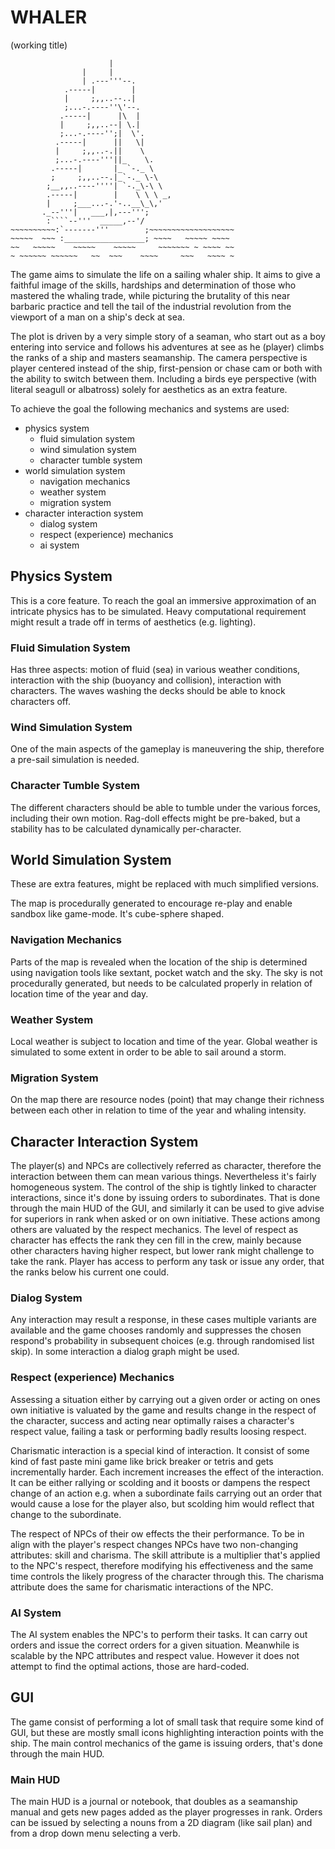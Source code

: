 WHALER
======
(working title)

                          |                               
                    |     |                               
                    | .---'''--.                          
                .-----|        |                          
                |     ;,,..--..|                          
                ;...-.----''\'--.                         
               .-----|      |\  |                         
               |     ;,,..--| \.|                         
               ;...-.----'';|  \'.                        
              .-----|      ||   \|                        
              |     ;,,..-.||    \                        
              ;...-.----'''||_    \.                      
             .-----|       |_ `-._ \                      
             ;     ;,,..--.|_`-._ \-\                     
            ;__,,..----''''| `-._\-\ \                    
            .-----|        |    \ \ \ _,                  
            |     ;___...-.'-..__\_\,'                    
           ._--'''|   ___,|,---''';                       
            :````--'''  _____,--'/                        
    ~~~~~~~~~~:`-------'''        ;~~~~~~~~~~~~~~~~~~~    
    ~~~~~  ~~~ :__________________; ~~~~   ~~~~~ ~~~~    
    ~~   ~~~~~    ~~~~~    ~~~~~     ~~~~~~~ ~ ~~~~ ~~    
    ~ ~~~~~~ ~~~~~~   ~~  ~~~    ~~~~     ~~~   ~~~~ ~    

The game aims to simulate the life on a sailing whaler
ship. It aims to give a faithful image of the skills, 
hardships and determination of those who mastered the 
whaling trade, while picturing the brutality of this near
barbaric practice and tell the tail of the industrial
revolution from the viewport of a man on a ship's deck at
sea.

The plot is driven by a very simple story of a seaman, who
start out as a boy entering into service and follows his
adventures at see as he (player) climbs the ranks of a 
ship and masters seamanship. The camera perspective is 
player centered instead of the ship, first-pension or
chase cam or both with the ability to switch between them.
Including a birds eye perspective (with literal seagull or
albatross) solely for aesthetics as an extra feature.

To achieve the goal the following mechanics and systems
are used:

   * physics system
       - fluid simulation system
       - wind simulation system
       - character tumble system
   * world simulation system
       - navigation mechanics
       - weather system
       - migration system
   * character interaction system
       - dialog system
       - respect (experience) mechanics
       - ai system


Physics System
--------------

This is a core feature. To reach the goal an immersive 
approximation of an intricate physics has to be simulated.
Heavy computational requirement might result a trade off
in terms of aesthetics (e.g. lighting). 

### Fluid Simulation System

Has three aspects: motion of fluid (sea) in various
weather conditions, interaction with the ship
(buoyancy and collision), interaction with characters.
The waves washing the decks should be able to knock
characters off.

### Wind Simulation System

One of the main aspects of the gameplay is maneuvering the
ship, therefore a pre-sail simulation is needed.
 
### Character Tumble System

The different characters should be able to tumble under
the various forces, including their own motion. Rag-doll
effects might be pre-baked, but a stability has to be
calculated dynamically per-character. 


World Simulation System
-----------------------

These are extra features, might be replaced with much
simplified versions.

The map is procedurally generated to encourage re-play and
enable sandbox like game-mode. It's cube-sphere shaped.

### Navigation Mechanics

Parts of the map is revealed when the location of the ship
is determined using navigation tools like sextant, pocket
watch and the sky. The sky is not procedurally generated,
but needs to be calculated properly in relation of
location time of the year and day.

### Weather System

Local weather is subject to location and time of the year.
Global weather is simulated to some extent in order to be
able to sail around a storm.

### Migration System

On the map there are resource nodes (point) that may
change their richness between each other in relation to 
time of the year and whaling intensity.


Character Interaction System
----------------------------

The player(s) and NPCs are collectively referred as
character, therefore the interaction between them can
mean various things. Nevertheless it's fairly homogeneous
system. The control of the ship is tightly linked to 
character interactions, since it's done by issuing orders
to subordinates. That is done through the main HUD of the
GUI, and similarly it can be used to give advise for
superiors in rank when asked or on own initiative.
These actions among others are valuated by the respect
mechanics. The level of respect as character has effects
the rank they cen fill in the crew, mainly because other
characters having higher respect, but lower rank might
challenge to take the rank. Player has access to perform
any task or issue any order, that the ranks below his
current one could.

### Dialog System

Any interaction may result a response, in these cases
multiple variants are available and the game chooses
randomly and suppresses the chosen respond's probability
in subsequent choices (e.g. through randomised list skip).
In some interaction a dialog graph might be used.

### Respect (experience) Mechanics

Assessing a situation either by carrying out a given order
or acting on ones own initiative is valuated by the game
and results change in the respect of the character,
success and acting near optimally raises a character's
respect value, failing a task or performing badly results
loosing respect.

Charismatic interaction is a special kind of interaction.
It consist of some kind of fast paste mini game like 
brick breaker or tetris and gets incrementally harder.
Each increment increases the effect of the interaction. It
can be either rallying or scolding and it boosts or
dampens the respect change of an action e.g. when a
subordinate fails carrying out an order that would cause
a lose for the player also, but scolding him would reflect
that change to the subordinate.

The respect of NPCs of their ow effects the their
performance. To be in align with the player's respect
changes NPCs have two non-changing attributes: skill and
charisma. The skill attribute is a multiplier that's
applied to the NPC's respect, therefore modifying his
effectiveness and the same time controls the likely 
progress of the character through this. The charisma
attribute does the same for charismatic interactions of
the NPC.

### AI System

The AI system enables the NPC's to perform their tasks.
It can carry out orders and issue the correct orders for
a given situation. Meanwhile is scalable by the NPC
attributes and respect value. However it does not attempt
to find the optimal actions, those are hard-coded.


GUI
---

The game consist of performing a lot of small task that
require some kind of GUI, but these are mostly small icons
highlighting interaction points with the ship. The main
control mechanics of the game is issuing orders, that's
done through the main HUD. 

### Main HUD

The main HUD is a journal or notebook, that doubles as a
seamanship manual and gets new pages added as the player
progresses in rank. Orders can be issued by selecting a
nouns from a 2D diagram (like sail plan) and from a drop
down menu selecting a verb.
